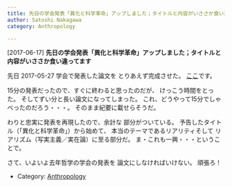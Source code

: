 ```yaml
---
title: 先日の学会発表「異化と科学革命」アップしました；タイトルと内容がいささか食い違ってます
author: Satoshi Nakagawa
category: Anthropology

---
```


[2017-06-17] **先日の学会発表「異化と科学革命」アップしました；タイトルと内容がいささか食い違ってます** 

 先日 2017-05-27 学会で発表した論文を
とりあえず完成させた。
[ここ](/~satoshi/anthrop/works/paper-2/jasca-51.html)です。

 15分の発表だったので、すぐに終わると思ったのだが、
けっこう時間をとった。
そしてずい分と長い論文になってしまった。
これ、どうやって15分でしゃべったのだろう・・・。
そのまま紀要に載せらそうだ。

 わりと忠実に発表を再現したので、余計な
部分がついている。
予告したタイトル（「異化と科学革命」）から始めて、
本当のテーマであるリアリティそして
リアリズム（写実主義／実在論）に至る部分だ。
ま・これも一興・・・ということで。

 さて、いよいよ去年哲学の学会の発表を
論文にしなければいけない。
頑張ろ！

- Category: [Anthropology](https://merapano.github.io/categories.html#Anthropology)

